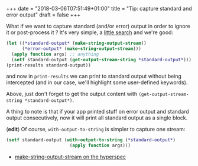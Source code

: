 +++
date = "2018-03-06T07:51:49+01:00"
title = "Tip: capture standard and error output"
draft = false
+++


What if we want to capture standard (and/or error) output in order to
ignore it or post-process it ? It's very simple, a
[little search](https://stackoverflow.com/questions/35333715/lisp-capture-stdout-and-stderr-store-it-in-separate-variables)
and we're good:

~~~lisp
(let ((*standard-output* (make-string-output-stream))
      (*error-output* (make-string-output-stream)))
  (apply function args) ;; anything
  (setf standard-output (get-output-stream-string *standard-output*)))
(print-results standard-output))
~~~

and now in `print-results` we can print to standard output without
being intercepted (and in our case, we'll highlight some user-defined
keywords).

Above, just don't forget to get the output content with
`(get-output-stream-string *standard-output*)`.

A thing to note is that if your app printed stuff on error output and
standard output consecutively, now it will print all standard output
as a single block.

(**edit**) Of course, `with-output-to-string` is simpler to capture one stream:

~~~lisp
(setf standard-output (with-output-to-string (*standard-output*)
                        (apply function args)))
~~~


- [make-string-output-stream on the hyperspec](http://www.lispworks.com/documentation/HyperSpec/Body/f_mk_s_2.htm#make-string-output-stream)
